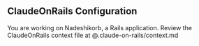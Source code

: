 ## ClaudeOnRails Configuration

You are working on Nadeshikorb, a Rails application. Review the ClaudeOnRails context file at @.claude-on-rails/context.md
